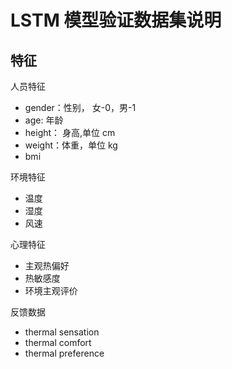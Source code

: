 # LSTM 模型验证数据集说明

## 特征

人员特征
- gender：性别， 女-0，男-1
- age: 年龄
- height： 身高,单位 cm
- weight：体重，单位 kg
- bmi

环境特征

- 温度
- 湿度
- 风速

心理特征
- 主观热偏好
- 热敏感度
- 环境主观评价

反馈数据
- thermal sensation
- thermal comfort
- thermal preference